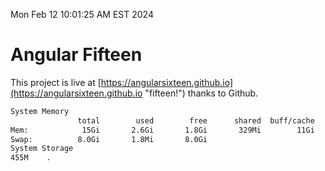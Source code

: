 Mon Feb 12 10:01:25 AM EST 2024

# Angular Fifteen


This project is live at [https://angularsixteen.github.io](https://angularsixteen.github.io "fifteen!") thanks to Github.

```bash
System Memory
               total        used        free      shared  buff/cache   available
Mem:            15Gi       2.6Gi       1.8Gi       329Mi        11Gi        12Gi
Swap:          8.0Gi       1.8Mi       8.0Gi
System Storage
455M	.
```
```bash
